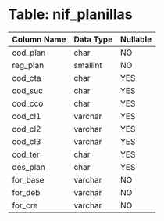 # Table: nif_planillas

| Column Name | Data Type | Nullable |
|-------------|-----------|----------|
| cod_plan | char | NO |
| reg_plan | smallint | NO |
| cod_cta | char | YES |
| cod_suc | char | YES |
| cod_cco | char | YES |
| cod_cl1 | varchar | YES |
| cod_cl2 | varchar | YES |
| cod_cl3 | varchar | YES |
| cod_ter | char | YES |
| des_plan | char | YES |
| for_base | varchar | NO |
| for_deb | varchar | NO |
| for_cre | varchar | NO |
